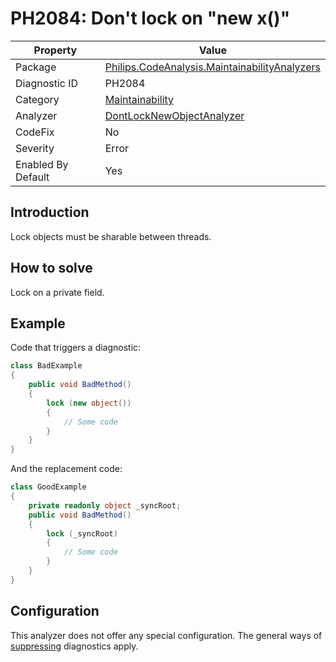 # PH2084: Don't lock on "new x()"

| Property | Value  |
|--|--|
| Package | [Philips.CodeAnalysis.MaintainabilityAnalyzers](https://www.nuget.org/packages/Philips.CodeAnalysis.MaintainabilityAnalyzers) |
| Diagnostic ID | PH2084 |
| Category  | [Maintainability](../Maintainability.md) |
| Analyzer | [DontLockNewObjectAnalyzer](https://github.com/philips-software/roslyn-analyzers/blob/master/Philips.CodeAnalysis.MaintainabilityAnalyzers/Maintainability/DontLockNewObjectAnalyzer.cs)
| CodeFix  | No |
| Severity | Error |
| Enabled By Default | Yes |

## Introduction

Lock objects must be sharable between threads.

## How to solve

Lock on a private field.

## Example

Code that triggers a diagnostic:
``` cs
class BadExample
{
    public void BadMethod()
    {
        lock (new object()) 
        {
            // Some code
        }
    }
}

```

And the replacement code:
``` cs
class GoodExample
{
    private readonly object _syncRoot;
    public void BadMethod()
    {
        lock (_syncRoot) 
        {
            // Some code            
        }
    }
}

```

## Configuration

This analyzer does not offer any special configuration. The general ways of [suppressing](https://learn.microsoft.com/en-us/dotnet/fundamentals/code-analysis/suppress-warnings) diagnostics apply.
